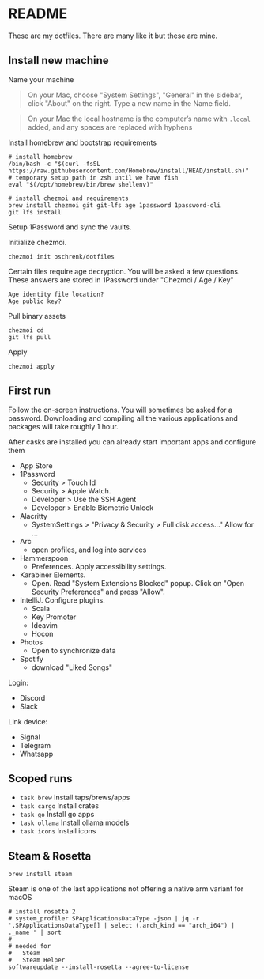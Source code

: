 # README

These are my dotfiles. There are many like it but these are mine.

## Install new machine

Name your machine
> On your Mac, choose "System Settings", "General"  in the sidebar, click "About" on the right.
> Type a new name in the Name field.

> On your Mac the local hostname is the computer’s name with `.local` added, and any spaces are replaced with hyphens


Install homebrew and bootstrap requirements

```
# install homebrew
/bin/bash -c "$(curl -fsSL https://raw.githubusercontent.com/Homebrew/install/HEAD/install.sh)"
# temporary setup path in zsh until we have fish
eval "$(/opt/homebrew/bin/brew shellenv)"

# install chezmoi and requirements
brew install chezmoi git git-lfs age 1password 1password-cli
git lfs install

```

Setup 1Password and sync the vaults.

Initialize chezmoi.

```
chezmoi init oschrenk/dotfiles
```

Certain files require age decryption. You will be asked a few questions.
These answers are stored in 1Password under "Chezmoi / Age / Key"

```
Age identity file location?
Age public key?
```

Pull binary assets

```
chezmoi cd
git lfs pull
```

Apply

```
chezmoi apply
```

## First run

Follow the on-screen instructions. You will sometimes be asked for a password.
Downloading and compiling all the various applications and packages will take roughly 1 hour.

After casks are installed you can already start important apps and configure them

- App Store
- 1Password
  - Security > Touch Id
  - Security > Apple Watch.
  - Developer > Use the SSH Agent
  - Developer > Enable Biometric Unlock
- Alacritty
  - SystemSettings > "Privacy & Security > Full disk access..." Allow for ...
- Arc
  - open profiles, and log into services
- Hammerspoon
  - Preferences. Apply accessibility settings.
- Karabiner Elements.
  - Open. Read "System Extensions Blocked" popup. Click on "Open Security Preferences" and press "Allow".
- IntelliJ. Configure plugins.
  - Scala
  - Key Promoter
  - Ideavim
  - Hocon
- Photos
  - Open to synchronize data
- Spotify
  - download "Liked Songs"

Login:

- Discord
- Slack

Link device:

- Signal
- Telegram
- Whatsapp

## Scoped runs

- `task brew` Install taps/brews/apps
- `task cargo` Install crates
- `task go` Install go apps
- `task ollama` Install ollama models
- `task icons` Install icons


## Steam & Rosetta

`brew install steam`

Steam is one of the last applications not offering a native arm variant for macOS

```
# install rosetta 2
# system_profiler SPApplicationsDataType -json | jq -r '.SPApplicationsDataType[] | select (.arch_kind == "arch_i64") | ._name ' | sort
#
# needed for
#   Steam
#   Steam Helper
softwareupdate --install-rosetta --agree-to-license
```
